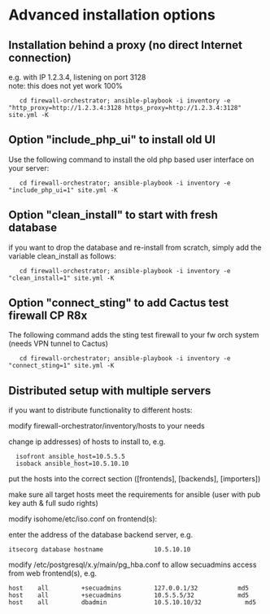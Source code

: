# Advanced installation options

## Installation behind a proxy (no direct Internet connection)
e.g. with IP 1.2.3.4, listening on port 3128  
note: this does not yet work 100%

       cd firewall-orchestrator; ansible-playbook -i inventory -e "http_proxy=http://1.2.3.4:3128 https_proxy=http://1.2.3.4:3128" site.yml -K
       

## Option "include_php_ui" to install old UI
Use the following command to install the old php based user interface on your server:

       cd firewall-orchestrator; ansible-playbook -i inventory -e "include_php_ui=1" site.yml -K
    
## Option "clean_install" to start with fresh database
if you want to drop the database and re-install from scratch, simply add the variable clean_install as follows:
    
       cd firewall-orchestrator; ansible-playbook -i inventory -e "clean_install=1" site.yml -K

## Option "connect_sting" to add Cactus test firewall CP R8x
The following command adds the sting test firewall to your fw orch system (needs VPN tunnel to Cactus)

       cd firewall-orchestrator; ansible-playbook -i inventory -e "connect_sting=1" site.yml -K

## Distributed setup with multiple servers

if you want to distribute functionality to different hosts:

   modify firewall-orchestrator/inventory/hosts to your needs 

   change ip addresses) of hosts to install to, e.g. 

      isofront ansible_host=10.5.5.5
      isoback ansible_host=10.5.10.10
	
   put the hosts into the correct section ([frontends], [backends], [importers])
	   
   make sure all target hosts meet the requirements for ansible (user with pub key auth & full sudo rights)
	
   modify isohome/etc/iso.conf on frontend(s):
	
   enter the address of the database backend server, e.g.
		
	itsecorg database hostname              10.5.10.10
	
   modify /etc/postgresql/x.y/main/pg_hba.conf to allow secuadmins access from web frontend(s), e.g.
	
	host    all         +secuadmins         127.0.0.1/32           md5
	host    all         +secuadmins         10.5.5.5/32            md5
	host    all         dbadmin             10.5.10.10/32            md5
